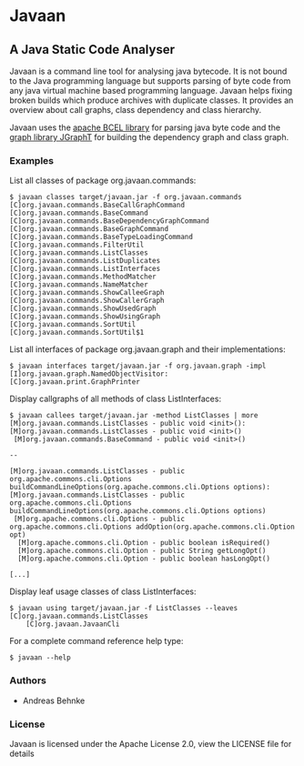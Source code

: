 # Javaan
## A Java Static Code Analyser

Javaan is a command line tool for analysing java bytecode. It is not bound to the Java programming language 
but supports parsing of byte code from any java virtual machine based programming language. Javaan helps
fixing broken builds which produce archives with duplicate classes. It provides an overview about call graphs,
class dependency and class hierarchy.

Javaan uses the [apache BCEL library](http://commons.apache.org/proper/commons-bcel) for parsing java byte
code and the [graph library JGraphT](http://jgrapht.org/) for building the dependency graph and class graph.

### Examples

List all classes of package org.javaan.commands:

	$ javaan classes target/javaan.jar -f org.javaan.commands 
	[C]org.javaan.commands.BaseCallGraphCommand 
	[C]org.javaan.commands.BaseCommand
	[C]org.javaan.commands.BaseDependencyGraphCommand 
	[C]org.javaan.commands.BaseGraphCommand
	[C]org.javaan.commands.BaseTypeLoadingCommand
	[C]org.javaan.commands.FilterUtil
	[C]org.javaan.commands.ListClasses
	[C]org.javaan.commands.ListDuplicates
	[C]org.javaan.commands.ListInterfaces
	[C]org.javaan.commands.MethodMatcher
	[C]org.javaan.commands.NameMatcher
	[C]org.javaan.commands.ShowCalleeGraph
	[C]org.javaan.commands.ShowCallerGraph
	[C]org.javaan.commands.ShowUsedGraph
	[C]org.javaan.commands.ShowUsingGraph
	[C]org.javaan.commands.SortUtil
	[C]org.javaan.commands.SortUtil$1

List all interfaces of package org.javaan.graph and their implementations:

	$ javaan interfaces target/javaan.jar -f org.javaan.graph -impl
	[I]org.javaan.graph.NamedObjectVisitor: [C]org.javaan.print.GraphPrinter

Display callgraphs of all methods of class ListInterfaces:

	$ javaan callees target/javaan.jar -method ListClasses | more
	[M]org.javaan.commands.ListClasses - public void <init>():
	[M]org.javaan.commands.ListClasses - public void <init>()
	 [M]org.javaan.commands.BaseCommand - public void <init>()
	
	--
	
	[M]org.javaan.commands.ListClasses - public org.apache.commons.cli.Options buildCommandLineOptions(org.apache.commons.cli.Options options):
	[M]org.javaan.commands.ListClasses - public org.apache.commons.cli.Options buildCommandLineOptions(org.apache.commons.cli.Options options)
	 [M]org.apache.commons.cli.Options - public org.apache.commons.cli.Options addOption(org.apache.commons.cli.Option opt)
	  [M]org.apache.commons.cli.Option - public boolean isRequired()
	  [M]org.apache.commons.cli.Option - public String getLongOpt()
	  [M]org.apache.commons.cli.Option - public boolean hasLongOpt()
	  
	[...]
	
Display leaf usage classes of class ListInterfaces:

	$ javaan using target/javaan.jar -f ListClasses --leaves
	[C]org.javaan.commands.ListClasses
		[C]org.javaan.JavaanCli

For a complete command reference help type:

	$ javaan --help
	
### Authors

 * Andreas Behnke
 
### License

Javaan is licensed under the Apache License 2.0, view the LICENSE file for details